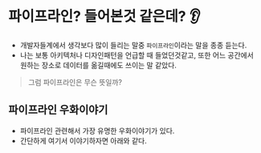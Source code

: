 # 파이프라인? 들어본것 같은데? 👂
 - 개발자들계에서 생각보다 많이 들리는 말중 `파이프라인`이라는 말을 종종 듣는다. 
 - 나는 보통 아키텍처나 디자인패턴을 언급할 때 들었던것같고, 또한 어느 공간에서 원하는 장소로 데이터를 옮길때에도 쓰이는 말 같았다. 
 
 > 그럼 파이프라인은 무슨 뜻일까?
 
 
 ## 파이프라인 우화이야기 
 - 파이프라인 관련해서 가장 유명한 우화이야기가 있다. 
 - 간단하게 여기서 이야기하자면 아래와 같다.
